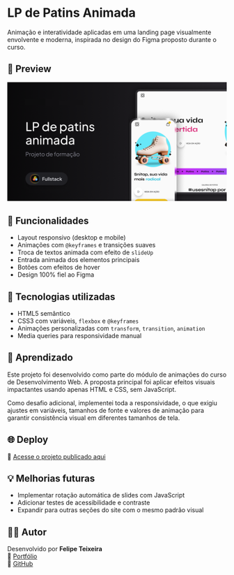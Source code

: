 # LP de Patins Animada

Animação e interatividade aplicadas em uma landing page visualmente envolvente e moderna, inspirada no design do Figma proposto durante o curso.

## 📸 Preview

![Preview do Projeto](./assets/screenshots/preview.png) <!-- ou usar link externo, se preferir -->

## 🚀 Funcionalidades

- Layout responsivo (desktop e mobile)
- Animações com `@keyframes` e transições suaves
- Troca de textos animada com efeito de `slideUp`
- Entrada animada dos elementos principais
- Botões com efeitos de hover
- Design 100% fiel ao Figma

## 🧰 Tecnologias utilizadas

- HTML5 semântico
- CSS3 com variáveis, `flexbox` e `@keyframes`
- Animações personalizadas com `transform`, `transition`, `animation`
- Media queries para responsividade manual

## 🧠 Aprendizado

Este projeto foi desenvolvido como parte do módulo de animações do curso de Desenvolvimento Web. A proposta principal foi aplicar efeitos visuais impactantes usando apenas HTML e CSS, sem JavaScript.

Como desafio adicional, implementei toda a responsividade, o que exigiu ajustes em variáveis, tamanhos de fonte e valores de animação para garantir consistência visual em diferentes tamanhos de tela.

## 🌐 Deploy

🔗 [Acesse o projeto publicado aqui](https://devwebfelipe.github.io/LPdePatinsAnimada)

## 💡 Melhorias futuras

- Implementar rotação automática de slides com JavaScript
- Adicionar testes de acessibilidade e contraste
- Expandir para outras seções do site com o mesmo padrão visual

## 👨‍💻 Autor

Desenvolvido por **Felipe Teixeira**  
🔗 [Portfólio](https://devwebfelipe.github.io/PortifolioDev)  
🔗 [GitHub](https://github.com/DevWebFelipe)
